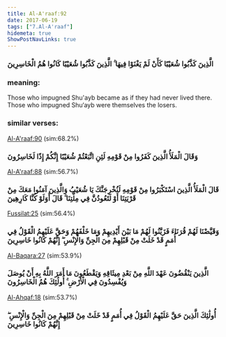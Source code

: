 ```yaml
---
title: Al-A'raaf:92
date: 2017-06-19
tags: ["7.Al-A'raaf"]
hidemeta: true 
ShowPostNavLinks: true 
---
```

### الَّذِينَ كَذَّبُوا شُعَيْبًا كَأَنْ لَمْ يَغْنَوْا فِيهَا ۚ الَّذِينَ كَذَّبُوا شُعَيْبًا كَانُوا هُمُ الْخَاسِرِينَ
### meaning: 
Those who impugned Shu'ayb became as if they had never lived there. Those who impugned Shu‘ayb were themselves the losers.
### similar verses: 

[Al-A'raaf:90](/7/90) (sim:68.2%)

### وَقَالَ الْمَلَأُ الَّذِينَ كَفَرُوا مِنْ قَوْمِهِ لَئِنِ اتَّبَعْتُمْ شُعَيْبًا إِنَّكُمْ إِذًا لَخَاسِرُونَ

[Al-A'raaf:88](/7/88) (sim:56.7%)

### قَالَ الْمَلَأُ الَّذِينَ اسْتَكْبَرُوا مِنْ قَوْمِهِ لَنُخْرِجَنَّكَ يَا شُعَيْبُ وَالَّذِينَ آمَنُوا مَعَكَ مِنْ قَرْيَتِنَا أَوْ لَتَعُودُنَّ فِي مِلَّتِنَا ۚ قَالَ أَوَلَوْ كُنَّا كَارِهِينَ

[Fussilat:25](/41/25) (sim:56.4%)

### وَقَيَّضْنَا لَهُمْ قُرَنَاءَ فَزَيَّنُوا لَهُمْ مَا بَيْنَ أَيْدِيهِمْ وَمَا خَلْفَهُمْ وَحَقَّ عَلَيْهِمُ الْقَوْلُ فِي أُمَمٍ قَدْ خَلَتْ مِنْ قَبْلِهِمْ مِنَ الْجِنِّ وَالْإِنْسِ ۖ إِنَّهُمْ كَانُوا خَاسِرِينَ

[Al-Baqara:27](/2/27) (sim:53.9%)

### الَّذِينَ يَنْقُضُونَ عَهْدَ اللَّهِ مِنْ بَعْدِ مِيثَاقِهِ وَيَقْطَعُونَ مَا أَمَرَ اللَّهُ بِهِ أَنْ يُوصَلَ وَيُفْسِدُونَ فِي الْأَرْضِ ۚ أُولَٰئِكَ هُمُ الْخَاسِرُونَ

[Al-Ahqaf:18](/46/18) (sim:53.7%)

### أُولَٰئِكَ الَّذِينَ حَقَّ عَلَيْهِمُ الْقَوْلُ فِي أُمَمٍ قَدْ خَلَتْ مِنْ قَبْلِهِمْ مِنَ الْجِنِّ وَالْإِنْسِ ۖ إِنَّهُمْ كَانُوا خَاسِرِينَ
